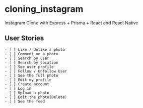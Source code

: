 # cloning_instagram    

Instagram Clone with Express + Prisma + React and React Native  

## User Stories

    - [ ] Like / Unlike a photo
    - [ ] Comment on a photo
    - [ ] Search by user
    - [ ] Search by location
    - [ ] See user profile
    - [ ] Follow / Unfollow User
    - [ ] See the full photo
    - [ ] Edit my profile
    - [ ] Create account
    - [ ] Log in 
    - [ ] Upload a photo
    - [ ] Edit the photo(Delete)
    - [ ] See the feed


